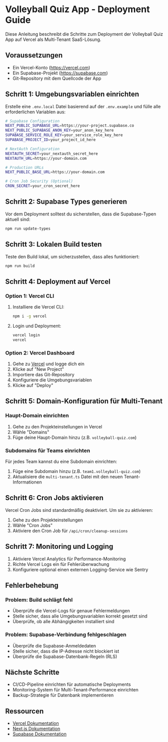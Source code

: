# Volleyball Quiz App - Deployment Guide

Diese Anleitung beschreibt die Schritte zum Deployment der Volleyball Quiz App auf Vercel als Multi-Tenant SaaS-Lösung.

## Voraussetzungen

- Ein Vercel-Konto (https://vercel.com)
- Ein Supabase-Projekt (https://supabase.com)
- Git-Repository mit dem Quellcode der App

## Schritt 1: Umgebungsvariablen einrichten

Erstelle eine `.env.local` Datei basierend auf der `.env.example` und fülle alle erforderlichen Variablen aus:

```bash
# Supabase Configuration
NEXT_PUBLIC_SUPABASE_URL=https://your-project.supabase.co
NEXT_PUBLIC_SUPABASE_ANON_KEY=your_anon_key_here
SUPABASE_SERVICE_ROLE_KEY=your_service_role_key_here
SUPABASE_PROJECT_ID=your_project_id_here

# NextAuth Configuration
NEXTAUTH_SECRET=your_nextauth_secret_here
NEXTAUTH_URL=https://your-domain.com

# Production URLs
NEXT_PUBLIC_BASE_URL=https://your-domain.com

# Cron Job Security (Optional)
CRON_SECRET=your_cron_secret_here
```

## Schritt 2: Supabase Types generieren

Vor dem Deployment solltest du sicherstellen, dass die Supabase-Typen aktuell sind:

```bash
npm run update-types
```

## Schritt 3: Lokalen Build testen

Teste den Build lokal, um sicherzustellen, dass alles funktioniert:

```bash
npm run build
```

## Schritt 4: Deployment auf Vercel

### Option 1: Vercel CLI

1. Installiere die Vercel CLI:
   ```bash
   npm i -g vercel
   ```

2. Login und Deployment:
   ```bash
   vercel login
   vercel
   ```

### Option 2: Vercel Dashboard

1. Gehe zu [Vercel](https://vercel.com) und logge dich ein
2. Klicke auf "New Project"
3. Importiere das Git-Repository
4. Konfiguriere die Umgebungsvariablen
5. Klicke auf "Deploy"

## Schritt 5: Domain-Konfiguration für Multi-Tenant

### Haupt-Domain einrichten

1. Gehe zu den Projekteinstellungen in Vercel
2. Wähle "Domains"
3. Füge deine Haupt-Domain hinzu (z.B. `volleyball-quiz.com`)

### Subdomains für Teams einrichten

Für jedes Team kannst du eine Subdomain einrichten:

1. Füge eine Subdomain hinzu (z.B. `team1.volleyball-quiz.com`)
2. Aktualisiere die `multi-tenant.ts` Datei mit den neuen Tenant-Informationen

## Schritt 6: Cron Jobs aktivieren

Vercel Cron Jobs sind standardmäßig deaktiviert. Um sie zu aktivieren:

1. Gehe zu den Projekteinstellungen
2. Wähle "Cron Jobs"
3. Aktiviere den Cron Job für `/api/cron/cleanup-sessions`

## Schritt 7: Monitoring und Logging

1. Aktiviere Vercel Analytics für Performance-Monitoring
2. Richte Vercel Logs ein für Fehlerüberwachung
3. Konfiguriere optional einen externen Logging-Service wie Sentry

## Fehlerbehebung

### Problem: Build schlägt fehl

- Überprüfe die Vercel-Logs für genaue Fehlermeldungen
- Stelle sicher, dass alle Umgebungsvariablen korrekt gesetzt sind
- Überprüfe, ob alle Abhängigkeiten installiert sind

### Problem: Supabase-Verbindung fehlgeschlagen

- Überprüfe die Supabase-Anmeldedaten
- Stelle sicher, dass die IP-Adresse nicht blockiert ist
- Überprüfe die Supabase-Datenbank-Regeln (RLS)

## Nächste Schritte

- CI/CD-Pipeline einrichten für automatische Deployments
- Monitoring-System für Multi-Tenant-Performance einrichten
- Backup-Strategie für Datenbank implementieren

## Ressourcen

- [Vercel Dokumentation](https://vercel.com/docs)
- [Next.js Dokumentation](https://nextjs.org/docs)
- [Supabase Dokumentation](https://supabase.com/docs)

